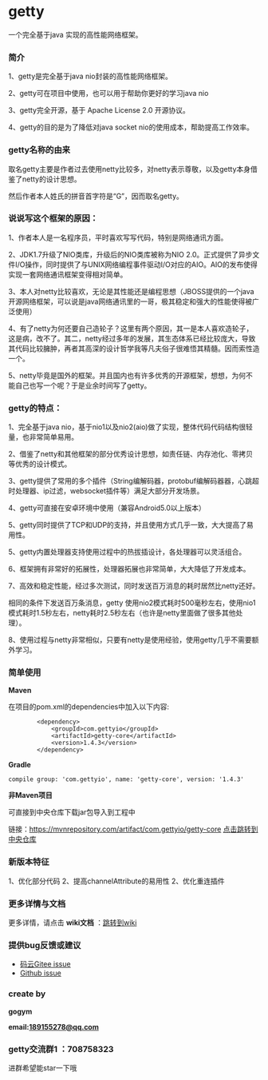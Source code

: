 # getty

一个完全基于java 实现的高性能网络框架。

### 简介

1、getty是完全基于java nio封装的高性能网络框架。

2、getty可在项目中使用，也可以用于帮助你更好的学习java nio

3、getty完全开源，基于 Apache License 2.0 开源协议。

4、getty的目的是为了降低对java socket nio的使用成本，帮助提高工作效率。 


### getty名称的由来

取名getty主要是作者过去使用netty比较多，对netty表示尊敬，以及getty本身借鉴了netty的设计思想。

然后作者本人姓氏的拼音首字符是“G”，因而取名getty。

### 说说写这个框架的原因：

1、作者本人是一名程序员，平时喜欢写写代码，特别是网络通讯方面。

2、JDK1.7升级了NIO类库，升级后的NIO类库被称为NIO 2.0。正式提供了异步文件I/O操作，同时提供了与UNIX网络编程事件驱动I/O对应的AIO。AIO的发布使得实现一套网络通讯框架变得相对简单。

3、本人对netty比较喜欢，无论是其性能还是编程思想（JBOSS提供的一个java开源网络框架，可以说是java网络通讯里的一哥，极其稳定和强大的性能使得被广泛使用）

4、有了netty为何还要自己造轮子？这里有两个原因，其一是本人喜欢造轮子，这是病，改不了。其二，netty经过多年的发展，其生态体系已经比较庞大，导致其代码比较臃肿，再者其高深的设计哲学我等凡夫俗子很难悟其精髓。因而索性造一个。

5、netty毕竟是国外的框架。并且国内也有许多优秀的开源框架，想想，为何不能自己也写一个呢？于是业余时间写了getty。


### getty的特点：

1、完全基于java nio，基于nio1以及nio2(aio)做了实现，整体代码代码结构很轻量，也非常简单易用。

2、借鉴了netty和其他框架的部分优秀设计思想，如责任链、内存池化、零拷贝等优秀的设计模式。

3、getty提供了常用的多个插件（String编解码器，protobuf编解码器器，心跳超时处理器、ip过滤，websocket插件等）满足大部分开发场景。

4、getty可直接在安卓环境中使用（兼容Android5.0以上版本）

5、getty同时提供了TCP和UDP的支持，并且使用方式几乎一致，大大提高了易用性。

5、getty内置处理器支持使用过程中的热拔插设计，各处理器可以灵活组合。

6、框架拥有非常好的拓展性，处理器拓展也非常简单，大大降低了开发成本。

7、高效和稳定性能，经过多次测试，同时发送百万消息的耗时居然比netty还好。

相同的条件下发送百万条消息，getty 使用nio2模式耗时500毫秒左右，使用nio1模式耗时1.5秒左右，netty耗时2.5秒左右（也许是netty里面做了很多其他处理）。

8、使用过程与netty非常相似，只要有netty是使用经验，使用getty几乎不需要额外学习。

 ### 简单使用 

 **Maven** 

在项目的pom.xml的dependencies中加入以下内容:


```
        <dependency>
            <groupId>com.gettyio</groupId>
            <artifactId>getty-core</artifactId>
            <version>1.4.3</version>
        </dependency>
```

 **Gradle** 


```
compile group: 'com.gettyio', name: 'getty-core', version: '1.4.3'
```


 **非Maven项目** 

可直接到中央仓库下载jar包导入到工程中

链接：https://mvnrepository.com/artifact/com.gettyio/getty-core [点击跳转到中央仓库](https://mvnrepository.com/artifact/com.gettyio/getty-core)


### 新版本特征

 1、优化部分代码
 2、提高channelAttribute的易用性
 2、优化重连插件
 

### 更多详情与文档

更多详情，请点击  **wiki文档** ：[跳转到wiki](https://gitee.com/kokjuis/getty/wikis/pages)

### 提供bug反馈或建议

- [码云Gitee issue](https://gitee.com/kokjuis/getty/issues)
- [Github issue](https://github.com/gogym/getty/issues)

### create by

 **gogym** 

 **email:189155278@qq.com** 
 
 ### getty交流群1 ：708758323       
 进群希望能star一下哦



